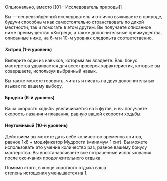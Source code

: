 Опционально, вместо [[01 - Исследователь природы]]

Вы — непревзойдённый исследователь и отлично выживаете в природе, будучи способным как самостоятельно странствовать по дикой местности, так и помогать в этом другим. Вы получаете описанное ниже преимущество «Хитрец», а также дополнительные преимущества, описанные ниже, на 6-м и 10-м уровнях следопыта соответственно.

#### Хитрец (1-й уровень)

Выберите один из навыков, которым вы владеете. Ваш бонус мастерства удваивается для всех проверок характеристик, которые вы совершаете, используя выбранный навык.

Вы также можете говорить, читать и писать на двух дополнительных языках по вашему выбору.

#### Бродяга (6-й уровень)

Ваша скорость ходьбы увеличивается на 5 футов, и вы получаете скорость лазания и плавания, равную вашей скорости ходьбы.

#### Неутомимый (10-й уровень)

Действием вы можете дать себе количество временных хитов, равное 1к8 + модификатор Мудрости (минимум 1 хит). Вы можете использовать это умение количество раз, равное вашему бонусу мастерства. Вы восстанавливаете все потраченные использования после окончания продолжительного отдыха.

Помимо этого, в конце короткого отдыха ваша степень истощения уменьшается на 1.
